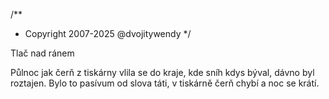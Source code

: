 /**
* Copyright 2007-2025 @dvojitywendy
*/

Tlač nad ránem

Půlnoc
jak čerň z tiskárny
vlila se do kraje,
kde sníh kdys býval,
dávno byl roztajen.
Bylo to pasívum
od slova táti,
v tiskárně čerň chybí
a noc se krátí.
